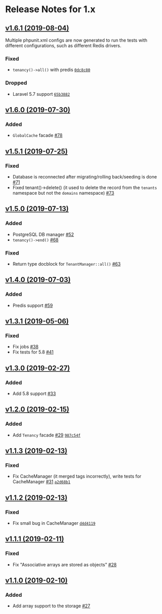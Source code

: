 # Release Notes for 1.x

## [v1.6.1 (2019-08-04)](https://github.com/stancl/tenancy/compare/v1.6.0...v1.6.1)

Multiple phpunit.xml configs are now generated to run the tests with different configurations, such as different Redis drivers.

### Fixed

- `tenancy()->all()` with predis [`0dc8c80`](https://github.com/stancl/tenancy/commit/0dc8c80a02efbee5676cc72e648e108037ca5268)

### Dropped

- Laravel 5.7 support [`65b3882`](https://github.com/stancl/tenancy/commit/65b38827d5a2fa183838a9dce9fb6a157fd7e859)

## [v1.6.0 (2019-07-30)](https://github.com/stancl/tenancy/compare/v1.5.1...v1.6.0)

### Added

- `GlobalCache` facade [#78](https://github.com/stancl/tenancy/pull/78)

## [v1.5.1 (2019-07-25)](https://github.com/stancl/tenancy/compare/v1.5.0...v1.5.1)

### Fixed

- Database is reconnected after migrating/rolling back/seeding is done [#71](https://github.com/stancl/tenancy/pull/71)
- Fixed tenant()->delete() (it used to delete the record from the `tenants` namespace but not the `domains` namespace) [#73](https://github.com/stancl/tenancy/pull/73)

## [v1.5.0 (2019-07-13)](https://github.com/stancl/tenancy/compare/v1.4.0...v1.5.0)

### Added

- PostgreSQL DB manager [#52](https://github.com/stancl/tenancy/pull/52)
- `tenancy()->end()` [#68](https://github.com/stancl/tenancy/pull/68)

### Fixed

- Return type docblock for `TenantManager::all()` [#63](https://github.com/stancl/tenancy/issue/63)

## [v1.4.0 (2019-07-03)](https://github.com/stancl/tenancy/compare/v1.3.1...v1.4.0)

### Added

- Predis support [#59](https://github.com/stancl/tenancy/pull/59)

## [v1.3.1 (2019-05-06)](https://github.com/stancl/tenancy/compare/v1.3.0...v1.3.1)

### Fixed
- Fix jobs [#38](https://github.com/stancl/tenancy/pull/38)
- Fix tests for 5.8 [#41](https://github.com/stancl/tenancy/issues/41)


## [v1.3.0 (2019-02-27)](https://github.com/stancl/tenancy/compare/v1.2.0...v1.3.0)

### Added
- Add 5.8 support [#33](https://github.com/stancl/tenancy/pull/33)


## [v1.2.0 (2019-02-15)](https://github.com/stancl/tenancy/compare/v1.1.3...v1.2.0)

### Added
- Add `Tenancy` facade [#29](https://github.com/stancl/tenancy/issues/29) [`987c54f`](https://github.com/stancl/tenancy/commit/987c54f04e6ff3bdef068d92da6a9ace847f6c37)


## [v1.1.3 (2019-02-13)](https://github.com/stancl/tenancy/compare/v1.1.2...v1.1.3)

### Fixed
- Fix CacheManager (it merged tags incorrectly), write tests for CacheManager [#31](https://github.com/stancl/tenancy/issues/31) [`a2d68b1`](https://github.com/stancl/tenancy/commit/a2d68b12611350f70befa3eb97fb56c99d006b54)


## [v1.1.2 (2019-02-13)](https://github.com/stancl/tenancy/compare/v1.1.1...v1.1.2)

### Fixed
- Fix small bug in CacheManager [`d4d4119`](https://github.com/stancl/tenancy/commit/d4d411975496272158d7823597427fad8966fff8)


## [v1.1.1 (2019-02-11)](https://github.com/stancl/tenancy/compare/v1.1.0...v1.1.1)

### Fixed
- Fix "Associative arrays are stored as objects" [#28](https://github.com/stancl/tenancy/issues/28)


## [v1.1.0 (2019-02-10)](https://github.com/stancl/tenancy/compare/v1.0.0...v1.1.0)

### Added
- Add array support to the storage [#27](https://github.com/stancl/tenancy/pull/27)
